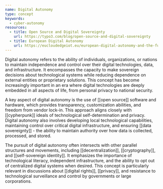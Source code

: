 ```yaml
---
name: Digital Autonomy
type: concept
keywords:
  - cyber-autonomy
resources:
  - title: Open Source and Digital Sovereignty
    url: https://typo3.com/blog/open-source-and-digital-sovereignty
  - title: European Digital Autonomy
    url: https://eucloudedgeiot.eu/european-digital-autonomy-and-the-future-of-european-competitiveness/
---
```


Digital autonomy refers to the ability of individuals, organizations, or nations to maintain independence and control over their digital technologies, data, and infrastructure. It encompasses the capacity to make sovereign decisions about technological systems while reducing dependence on external entities or proprietary solutions. This concept has become increasingly important in an era where digital technologies are deeply embedded in all aspects of life, from personal privacy to national security.

A key aspect of digital autonomy is the use of [[open source]] software and hardware, which provides transparency, customization abilities, and freedom from vendor lock-in. This approach aligns closely with [[cypherpunk]] ideals of technological self-determination and privacy. Digital autonomy also involves developing local technological capabilities, maintaining control over critical digital infrastructure, and ensuring [[data sovereignty]] - the ability to maintain authority over how data is collected, processed, and stored.

The pursuit of digital autonomy often intersects with other parallel structures and movements, including [[decentralization]], [[cryptography]], and [[self-sovereign identity]]. It emphasizes the importance of technological literacy, independent infrastructure, and the ability to opt out of centralized digital systems when desired. This concept is particularly relevant in discussions about [[digital rights]], [[privacy]], and resistance to technological surveillance and control by governments or large corporations.
